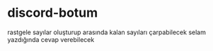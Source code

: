 # discord-botum
rastgele sayılar oluşturup arasında kalan sayıları çarpabilecek
selam yazdığında cevap verebilecek

